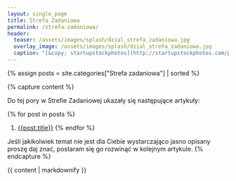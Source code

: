 ```yaml
---
layout: single_page
title: Strefa Zadaniowa
permalink: /strefa-zadaniowa/
header:
  teaser: /assets/images/splash/dzial_strefa_zadaniowa.jpg
  overlay_image: /assets/images/splash/dzial_strefa_zadaniowa.jpg
  caption: "[&copy; startupstockphotos](http://startupstockphotos.com/post/143841899156)"
---
```


{% assign posts = site.categories["Strefa zadaniowa"] | sorted %}

{% capture content %}

Do tej pory w Strefie Zadaniowej ukazały się następujące artykuły:

{% for post in posts %}
 1. [{{post.title}}]({{post.url}})
{% endfor %}

Jeśli jakikolwiek temat nie jest dla Ciebie wystarczająco jasno opisany proszę daj znać, postaram się go rozwinąć w kolejnym artykule.
{% endcapture %}

<div id="main" role="main">
  {{ content | markdownify }}
</div>
